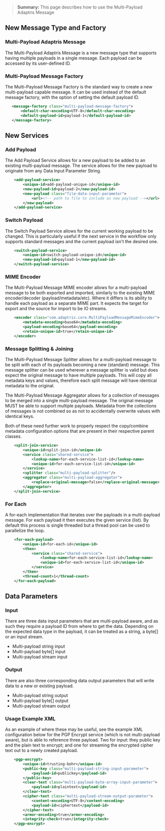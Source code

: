 > **Summary:**   This page describes how to use the Multi-Payload Adaptris Message

## New Message Type and Factory

### Multi-Payload Adaptris Message

The Multi-Payload Adaptris Message is a new message type that supports
having multiple payloads in a single message. Each payload can be
accessed by its user-defined ID.

### Multi-Payload Message Factory

The Multi-Payload Message Factory is the standard way to create a new
multi-payload capable message. It can be used instead of the default
message factory, with the option of setting the default payload ID.

```xml
   <message-factory class="multi-payload-message-factory">
       <default-char-encoding>UTF-8</default-char-encoding>
       <default-payload-id>payload-1</default-payload-id>
   </message-factory>
```

## New Services

### Add Payload

The Add Payload Service allows for a new payload to be added to an
existing multi-payload message. The service allows for the new payload
to originate from any Data Input Parameter String.

```xml
    <add-payload-service>
        <unique-id>add-payload-unique-id</unique-id>
        <new-payload-id>payload-2</new-payload-id>
        <new-payload class="file-data-input-parameter">
            <url><!-- path to file to include as new payload --></url>
        </new-payload>
    </add-payload-service>
```

### Switch Payload

The Switch Payload Service allows for the current working payload to be
changed. This is particularly useful if the next service in the workflow
only supports standard messages and the current payload isn't the
desired one.

```xml
    <switch-payload-service>
        <unique-id>switch-payload-unique-id</unique-id>
        <new-payload-id>payload-1</new-payload-id>
    </switch-payload-service>
```

### MIME Encoder

The Multi-Payload Message MIME encoder allows for a multi-payload
message to be both exported and imported, similarly to the existing MIME
encoder/decoder (payload/metadata/etc). Where it differs is its ability
to handle each payload as a separate MIME part. It expects the target
for export and the source for import to be IO streams.

```xml
    <encoder class="com.adaptris.core.MultiPayloadMessageMimeEncoder">
        <metadata-encoding>base64</metadata-encoding>
        <payload-encoding>base64</payload-encoding>
        <retain-unique-id>true</retain-unique-id>
    </encoder>
```

### Message Splitting & Joining

The Multi-Payload Message Splitter allows for a multi-payload message to
be split with each of its payloads becoming a new (standard) message.
This message splitter can be used wherever a message splitter is valid
but does expect the original message to have multiple payloads. This
will copy all metadata keys and values, therefore each split message
will have identical metadata to the original.

The Multi-Payload Message Aggregator allows for a collection of messages
to be merged into a single multi-payload message. The original message
MUST be able to support multiple payloads. Metadata from the collections
of messages is not combined so as not to accidentally overwrite values
with identical keys.

Both of these need further work to properly respect the copy/combine
metadata configuration options that are present in their respective
parent classes.

```xml
    <split-join-service>
        <unique-id>split-join-id</unique-id>
        <service class="shared-service">
            <lookup-name>for-each-service-list-id</lookup-name>
            <unique-id>for-each-service-list-id</unique-id>
        </service>
        <splitter class="multi-payload-splitter"/>
        <aggregator class="multi-payload-aggregator">
            <replace-original-message>false</replace-original-message>
        </aggregator>
    </split-join-service>
```


### For Each

A for-each implementation that iterates over the payloads in a
multi-payload message. For each payload it then executes the given
service (list). By default this process is single threaded but a thread
pool can be used to parallelize the loop.

```xml
    <for-each-payload>
        <unique-id>for-each-id</unique-id>
        <then>
            <service class="shared-service">
                <lookup-name>for-each-service-list-id</lookup-name>
                <unique-id>for-each-service-list-id</unique-id>
            </service>
        </then>
        <thread-count>1</thread-count>
    </for-each-payload>
```

## Data Parameters

### Input

There are three data input parameters that are multi-payload aware, and
as such they require a payload ID from where to get the data. Depending
on the expected data type in the payload, it can be treated as a string,
a byte[] or an input stream.

* Multi-payload string input
* Multi-payload byte[] input
* Multi-payload stream input

### Output

There are also three corresponding data output parameters that will
write data to a new or existing payload.

* Multi-payload string output
* Multi-payload byte[] output
* Multi-payload stream output

### Usage Example XML

As an example of where these may be useful, see the example XML
configuration below for the PGP Encrypt service (which is not
multi-payload aware), but is able to reference three payload. Two for
input: they public key and the plain text to encrypt; and one for
streaming the encrypted cipher text out to a newly created payload.

```xml
    <pgp-encrypt>
        <unique-id>trusting-bohr</unique-id>
        <public-key class="multi-payload-string-input-parameter">
            <payload-id>publickey</payload-id>
        </public-key>
        <clear-text class="multi-payload-byte-array-input-parameter">
            <payload-id>plaintext</payload-id>
        </clear-text>
        <cipher-text class="multi-payload-stream-output-parameter">
            <content-encoding>UTF-8</content-encoding>
            <payload-id>ciphertext</payload-id>
        </cipher-text>
        <armor-encoding>true</armor-encoding>
        <integrity-check>true</integrity-check>
    </pgp-encrypt>
```
